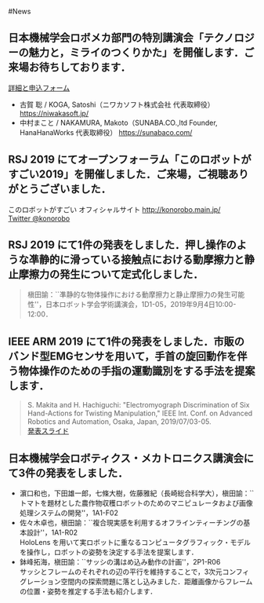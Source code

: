 #News
## 日本機械学会ロボメカ部門の特別講演会「テクノロジーの魅力と，ミライのつくりかた」を開催します．ご来場お待ちしております．
 [詳細と申込フォーム](https://docs.google.com/forms/d/e/1FAIpQLSc0pkdEGIn9W73jGvJNuAHsJj9_y4SzfiQ-5HsDpnj1etBspA/viewform)
 * 古賀 聡 / KOGA, Satoshi（ニワカソフト株式会社 代表取締役） https://niwakasoft.jp/
 * 中村まこと / NAKAMURA, Makoto（SUNABA.CO.,ltd Founder, HanaHanaWorks 代表取締役） https://sunabaco.com/

## RSJ 2019 にてオープンフォーラム「このロボットがすごい2019」を開催しました．ご来場，ご視聴ありがとうございました．
このロボットがすごい オフィシャルサイト http://konorobo.main.jp/ \
[Twitter @konorobo](https://twitter.com/konorobo)

## RSJ 2019 にて1件の発表をしました．押し操作のような凖静的に滑っている接触点における動摩擦力と静止摩擦力の発生について定式化しました．
> 槇田諭：``凖静的な物体操作における動摩擦力と静止摩擦力の発生可能性''，日本ロボット学会学術講演会，1D1-05，2019年9月4日10:00-12:00．

## IEEE ARM 2019 にて1件の発表をしました．市販のバンド型EMGセンサを用いて，手首の旋回動作を伴う物体操作のための手指の運動識別をする手法を提案します．
> S. Makita and H. Hachiguchi: "Electromyograph Discrimination of Six Hand-Actions for Twisting Manipulation," IEEE Int. Conf. on Advanced Robotics and Automation, Osaka, Japan, 2019/07/03-05. \
[発表スライド](https://www.slideshare.net/SatoshiMakita/electromyograph-classification-of-six-handactions-for-twisting-manipulation-ieee-int-conf-on-advanced-robotics-and-mechatronics)

## 日本機械学会ロボティクス・メカトロニクス講演会にて3件の発表をしました．
* 濵口和也，下田雄一郎，七條大樹，佐藤雅紀（長崎総合科学大），槇田諭：``トマトを題材とした農作物収穫ロボットのためのマニピュレータおよび画像処理システムの開発''，1A1-F02
* 佐々木卓也，槇田諭：``複合現実感を利用するオフラインティーチングの基本設計''，1A1-R02 \
HoloLens を用いて実ロボットに重なるコンピュータグラフィック・モデルを操作し，ロボットの姿勢を決定する手法を提案します．
* 鉢峰拓海，槇田諭：``サッシの溝はめ込み動作の計画''，2P1-R06 \
サッシとフレームのそれぞれの辺の平行を維持することで，3次元コンフィグレーション空間内の探索問題に落とし込みました．距離画像からフレームの位置・姿勢を推定する手法も紹介します．

